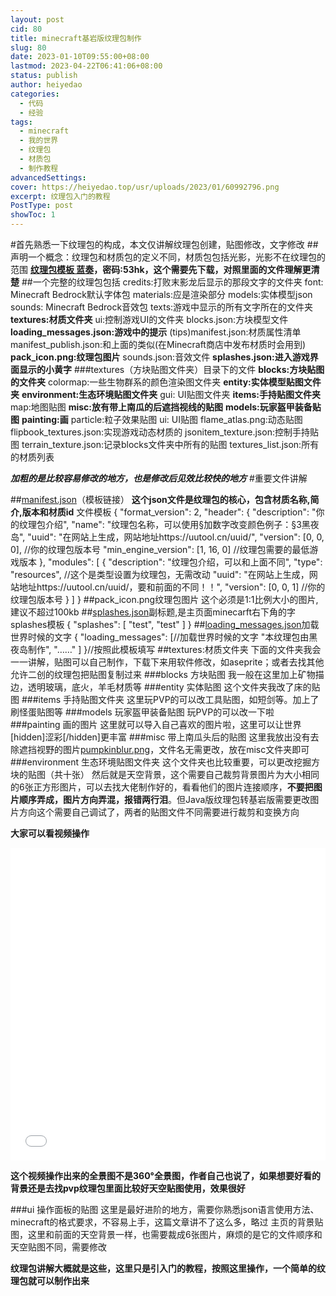 ```yaml
---
layout: post
cid: 80
title: minecraft基岩版纹理包制作
slug: 80
date: 2023-01-10T09:55:00+08:00
lastmod: 2023-04-22T06:41:06+08:00
status: publish
author: heiyedao
categories: 
  - 代码
  - 经验
tags: 
  - minecraft
  - 我的世界
  - 纹理包
  - 材质包
  - 制作教程
advancedSettings: 
cover: https://heiyedao.top/usr/uploads/2023/01/60992796.png
excerpt: 纹理包入门的教程
PostType: post
showToc: 1
---
```


#首先熟悉一下纹理包的构成，本文仅讲解纹理包创建，贴图修改，文字修改
##声明一个概念：纹理包和材质包的定义不同，材质包包括光影，光影不在纹理包的范围
**[纹理包模板 蓝奏][1]，密码:53hk，这个需要先下载，对照里面的文件理解更清楚**
##一个完整的纹理包包括
credits:打败末影龙后显示的那段文字的文件夹
font: Minecraft Bedrock默认字体包
materials:应是渲染部分
models:实体模型json
sounds: Minecraft Bedrock音效包
texts:游戏中显示的所有文字所在的文件夹
**textures:材质文件夹**
ui:控制游戏UI的文件夹
blocks.json:方块模型文件
**loading_messages.json:游戏中的提示**
(tips)manifest.json:材质属性清单
manifest_publish.json:和上面的类似(在Minecraft商店中发布材质时会用到)
**pack_icon.png:纹理包图片**
sounds.json:音效文件
**splashes.json:进入游戏界面显示的小黄字**
###textures（方块贴图文件夹）目录下的文件
**blocks:方块贴图的文件夹**
colormap:一些生物群系的颜色渲染图文件夹
**entity:实体模型贴图文件夹**
**environment:生态环境贴图文件夹**
gui: UI贴图文件夹
**items:手持贴图文件夹**
map:地图贴图
**misc:放有带上南瓜的后遮挡视线的贴图**
**models:玩家盔甲装备贴图**
**painting:画**
particle:粒子效果贴图
ui: UI贴图
flame_atlas.png:动态贴图
flipbook_textures.json:实现游戏动态材质的
jsonitem_texture.json:控制手持贴图
terrain_texture.json:记录blocks文件夹中所有的贴图
textures_list.json:所有的材质列表

***加粗的是比较容易修改的地方，也是修改后见效比较快的地方***
#重要文件讲解

##[manifest.json][2]（模板链接）
**这个json文件是纹理包的核心，包含材质名称,简介,版本和材质id**
文件模板
    {
        "format_version": 2,
        "header": {
            "description": "你的纹理包介绍",
            "name": "纹理包名称，可以使用§加数字改变颜色例子：§3黑夜岛",
            "uuid": "在网站上生成，网站地址https://uutool.cn/uuid/",
            "version": [0, 0, 0],	//你的纹理包版本号
            "min_engine_version": [1, 16, 0]  //纹理包需要的最低游戏版本
        },
        "modules": [
            {
                "description": "纹理包介绍，可以和上面不同",
                "type": "resources",	//这个是类型设置为纹理包，无需改动
            "uuid": "在网站上生成，网站地址https://uutool.cn/uuid/，要和前面的不同！！",
                    "version": [0, 0, 1]	//你的纹理包版本号
            }
        ]
    }
##pack_icon.png纹理包图片
这个必须是1:1比例大小的图片,建议不超过100kb
##[splashes.json][3]副标题,是主页面minecarft右下角的字
splashes模板
    {
      "splashes": [
        "test",
        "test"
      ]
    }
##[loading_messages.json][4]加载世界时候的文字
    {
      "loading_messages": [//加载世界时候的文字
        "本纹理包由黑夜岛制作",
        "……"
      ]
    }//按照此模板填写
##textures:材质文件夹
下面的文件夹我会一一讲解，贴图可以自己制作，下载下来用软件修改，如aseprite；或者去找其他允许二创的纹理包把贴图复制过来
###blocks 方块贴图
我一般在这里加上矿物描边，透明玻璃，底火，羊毛材质等
###entity 实体贴图
这个文件夹我改了床的贴图
###items 手持贴图文件夹
这里玩PVP的可以改工具贴图，如短剑等。加上了刷怪蛋贴图等
###models 玩家盔甲装备贴图
玩PVP的可以改一下啦
###painting 画的图片
这里就可以导入自己喜欢的图片啦，这里可以让世界[hidden]涩彩[/hidden]更丰富
###misc 带上南瓜头后的贴图
这里我放出没有去除遮挡视野的图片[pumpkinblur.png][5]，文件名无需更改，放在misc文件夹即可
###environment 生态环境贴图文件夹
这个文件夹也比较重要，可以更改挖掘方块的贴图（共十张）
然后就是天空背景，这个需要自己裁剪背景图片为大小相同的6张正方形图片，可以去找大佬制作好的，看看他们的图片连接顺序，**不要把图片顺序弄成，图片方向弄混，报错两行泪**。但Java版纹理包转基岩版需要更改图片方向这个需要自己调试了，两者的贴图文件不同需要进行裁剪和变换方向

**大家可以看视频操作**

<iframe src="//player.bilibili.com/player.html?aid=636386876&bvid=BV1Lb4y177FA&cid=505517820&page=1&high_quality=1&danmaku=0" allowfullscreen="allowfullscreen" width="100%" height="500" scrolling="no" frameborder="0" sandbox="allow-top-navigation allow-same-origin allow-forms allow-scripts"></iframe>

**这个视频操作出来的全景图不是360°全景图，作者自己也说了，如果想要好看的背景还是去找pvp纹理包里面比较好天空贴图使用，效果很好**

###ui 操作面板的贴图
这里是最好进阶的地方，需要你熟悉json语言使用方法、minecraft的格式要求，不容易上手，这篇文章讲不了这么多，略过
主页的背景贴图，这里和前面的天空背景一样，也需要裁成6张图片，麻烦的是它的文件顺序和天空贴图不同，需要修改

**纹理包讲解大概就是这些，这里只是引入门的教程，按照这里操作，一个简单的纹理包就可以制作出来**

  [1]: https://heiyedao.lanzouw.com/ijJNJ0klygif
  [2]: https://heiyedao.top/usr/uploads/2023/01/2918867742.json
  [3]: https://heiyedao.top/usr/uploads/2023/01/3981267547.json
  [4]: https://heiyedao.top/usr/uploads/2023/01/2941087290.json
  [5]: https://heiyedao.top/usr/uploads/2023/01/983475658.png
